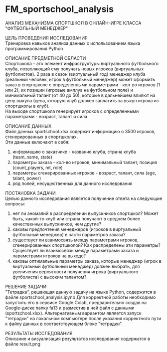 # FM_sportschool_analysis
АНАЛИЗ МЕХАНИЗМА СПОРТШКОЛ В ОНЛАЙН-ИГРЕ КЛАССА "ФУТБОЛЬНЫЙ МЕНЕДЖЕР"

ЦЕЛЬ ПРОВЕДЕНИЯ ИССЛЕДОВАНИЯ<br>
Тренировка навыков анализа данных с использованием языка программирования Python

ОПИСАНИЕ ПРЕДМЕТНОЙ ОБЛАСТИ<br>
Спортшкола - это элемент инфраструктуры виртуального футбольного клуба, позволяющий ему получать новых игроков (виртуальных футболистов).
2 раза в сезон (виртуальный год) менеджер клуба (реальный человек, игрок в футбольный менеджер) может оформить заказ в спортшколе с определенными параметрами - кол-во игроков (1 или 2), их позиции (игровые амплуа на футбольном поле) и минимальный талант (от 40 до 50), которые в дальнейшем влияют на цену выкупа (цена, которую клуб должен заплатить за выкуп игрока из спортшколы в клуб). <br>
На выходе спортшкола генерирует игроков с определенными параметрами - возраст, талант и сила.

ОПИСАНИЕ ДАННЫХ <br>
Файл данных sportschool.xlsx содержит информацию о 3500 игроков, сгенерированных в спортшколах.<br>
Эти данные включают в себя:<br>
1) информацию о заказчике - название клуба, страна клуба (team_name, state)<br>
2) параметры заказа - кол-во игроков, минимальный талант, позиция (count_players, mt, role)<br>
3) параметры сгенерированных игроков - возраст, талант, сила (age, talant, power)<br>
4) ряд полей, несущественных для данного исследования

ПОСТАНОВКА ЗАДАЧИ<br>
Целью данного исследования является получение ответа на следующие вопросы:<br>
1) нет ли аномалий в распределении выпускников спортшкол? Может быть, какой-то клуб или страна получают в среднем более качественных выпускников, чем другие?<br>
2) каковы предпочтения менеджеров (игроков в виртуальный футбольный менеджер) в части параметров заказа?<br>
3) существует ли взаимосвязь между параметрами игроков, сгенерированных спортшколой? Как распределены эти параметры? Существует ли взаимосвязь между параметрами заказа и параметрами игроков на выходе?<br>
4) каковы оптимальные параметры заказа, которые менеджер (игрок в виртуальный футбольный менеджер) должен выбрать, для увеличения вероятности получения игрока (виртуального футболиста) с высоким талантом?<br>

РЕШЕНИЕ ЗАДАЧИ<br>
"Тетрадка", решающая данную задачу на языке Python, содержится в файле sportschool_analysis.ipynb
Для корректной работы необходимо запустить его в сервисе Google Colab, предварительно создав на Google-диске папку fa13 и разместив в ней файл с данными (sportschool.xlsx).
Альтернативным вариантом является запуск "тетрадки" на локальном компьютере после указания корректного пути к файлу данных в соответствующем блоке "тетрадки".

РЕЗУЛЬТАТЫ ИССЛЕДОВАНИЯ<br>
Описание и визуализация результатов исследования содержатся в файле result.png
